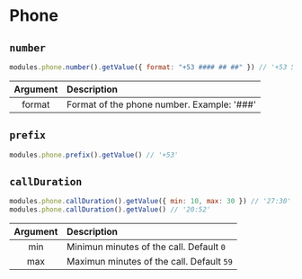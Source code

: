 # Phone

## `number`

```js
modules.phone.number().getValue({ format: "+53 #### ## ##" }) // '+53 5417 35 99'
```

| Argument | Description                                |
| :------: | :----------------------------------------- |
|  format  | Format of the phone number. Example: '###' |

## `prefix`

```js
modules.phone.prefix().getValue() // '+53'
```

## `callDuration`

```js
modules.phone.callDuration().getValue({ min: 10, max: 30 }) // '27:30'
modules.phone.callDuration().getValue() // '20:52'
```

| Argument | Description                               |
| :------: | :---------------------------------------- |
|   min    | Minimun minutes of the call. Default `0`  |
|   max    | Maximun minutes of the call. Default `59` |
